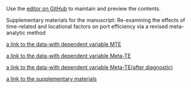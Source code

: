 
Use the [editor on GitHub](https://github.com/oliverwei0304/Xiao_Wei-repository-for-data-supplementary-materials/edit/gh-pages/index.md) to maintain and preview the contents.

Supplementary materials for the manuscript: Re-examining the effects of time-related and locational factors on port efficiency via a revised meta-analytic method

[a link to the data-with dependent variable MTE](https://oliverwei0304.github.io/Xiao-Wei-repository-for-data-supplementary-materials/meta%20analysis%20data%201%20MTE.xls)

[a link to the data-with dependent variable Meta-TE](https://oliverwei0304.github.io/Xiao-Wei-repository-for-data-supplementary-materials/meta%20analysis%20data%201%20TE.xls)

[a link to the data-with dependent variable Meta-TE(after diagnostic)](https://oliverwei0304.github.io/Xiao-Wei-repository-for-data-supplementary-materials/meta%20analysis%20data%201%20TE%20diag.xls)

[a link to the supplementary materials](https://www.google.com)
